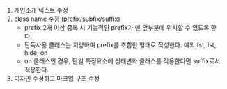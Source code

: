 1. 개인소개 텍스트 수정
2. class name 수정 (prefix/subfix/suffix)
    + prefix 2개 이상 중복 시 기능적인 prefix가 맨 앞부분에 위치할 수 있도록 한다.
    + 단독사용 클래스는 지양하며 prefix를 조합한 형태로 작성한다. 예외:fst, lst, hide, on
    + on 클래스인 경우, 단일 특정요소에 상태변화 클래스를 적용한다면 suffix로서 적용한다.
3. 디자인 수정하고 마크업 구조 수정
